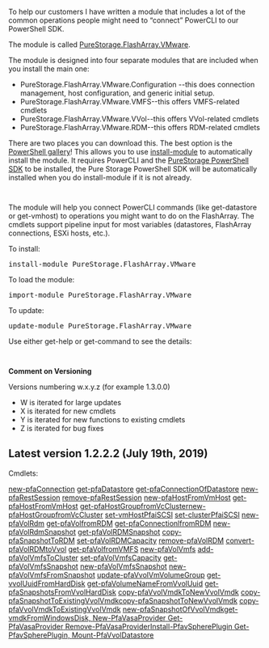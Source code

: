 <!-- wp:paragraph -->
<p>To help our customers I have written a module that includes a lot of the common operations people might need to “connect” PowerCLI to our PowerShell SDK.</p>
<!-- /wp:paragraph -->

<!-- wp:paragraph -->
<p>The module is called <a href="https://www.powershellgallery.com/packages/PureStorage.FlashArray.VMware/">PureStorage.FlashArray.VMware</a>.<span id="more-4949"></span></p>
<!-- /wp:paragraph -->

<!-- wp:paragraph -->
<p>The module is designed into four separate modules that are included when you install the main one:</p>
<!-- /wp:paragraph -->

<!-- wp:list -->
<ul><li>PureStorage.FlashArray.VMware.Configuration --this does connection management, host configuration, and generic initial setup.</li><li>PureStorage.FlashArray.VMware.VMFS--this offers VMFS-related cmdlets</li><li>PureStorage.FlashArray.VMware.VVol--this offers VVol-related cmdlets</li><li>PureStorage.FlashArray.VMware.RDM--this offers RDM-related cmdlets</li></ul>
<!-- /wp:list -->

<!-- wp:paragraph -->
<p>There are two places you can download this. The best option is the <a href="https://www.powershellgallery.com/packages/Cody.PureStorage.FlashArray.VMwar">PowerShell gallery</a>! This allows you to use <a href="https://docs.microsoft.com/en-us/powershell/module/powershellget/install-module?view=powershell-6">install-module</a> to automatically install the module. It requires PowerCLI and the <a href="https://www.powershellgallery.com/packages/PureStoragePowerShellSDK/">PureStorage PowerShell SDK</a> to be installed, the Pure Storage PowerShell SDK will be automatically installed when you do install-module if it is not already.</p>
<!-- /wp:paragraph -->

<!-- wp:image {"id":5644} -->
<figure class="wp-block-image"><img src="https://www.codyhosterman.com/wp-content/uploads/2019/06/image.png" alt="" class="wp-image-5644"/></figure>
<!-- /wp:image -->

<!-- wp:image {"id":5645} -->
<figure class="wp-block-image"><img src="https://www.codyhosterman.com/wp-content/uploads/2019/06/image-1.png" alt="" class="wp-image-5645"/></figure>
<!-- /wp:image -->

<!-- wp:paragraph -->
<p>The module will help you connect PowerCLI commands (like get-datastore or get-vmhost) to operations you might want to do on the FlashArray. The cmdlets support pipeline input for most variables (datastores, FlashArray connections, ESXi hosts, etc.).</p>
<!-- /wp:paragraph -->

<!-- wp:paragraph -->
<p>To install:</p>
<!-- /wp:paragraph -->

<!-- wp:preformatted -->
<pre class="wp-block-preformatted">install-module PureStorage.FlashArray.VMware</pre>
<!-- /wp:preformatted -->

<!-- wp:paragraph -->
<p>To load the module:</p>
<!-- /wp:paragraph -->

<!-- wp:preformatted -->
<pre class="wp-block-preformatted">import-module PureStorage.FlashArray.VMware</pre>
<!-- /wp:preformatted -->

<!-- wp:paragraph -->
<p>To update:</p>
<!-- /wp:paragraph -->

<!-- wp:preformatted -->
<pre class="wp-block-preformatted">update-module PureStorage.FlashArray.VMware</pre>
<!-- /wp:preformatted -->

<!-- wp:paragraph -->
<p>Use either get-help or get-command to see the details:</p>
<!-- /wp:paragraph -->

<!-- wp:paragraph -->
<p> </p>
<!-- /wp:paragraph -->

<!-- wp:image {"id":5774} -->
<figure class="wp-block-image"><img src="https://www.codyhosterman.com/wp-content/uploads/2019/07/image-2-1024x294.png" alt="" class="wp-image-5774"/></figure>
<!-- /wp:image -->

<!-- wp:image {"id":5775} -->
<figure class="wp-block-image"><img src="https://www.codyhosterman.com/wp-content/uploads/2019/07/image-3-1024x585.png" alt="" class="wp-image-5775"/></figure>
<!-- /wp:image -->

<!-- wp:paragraph -->
<p><strong>Comment on Versioning</strong></p>
<!-- /wp:paragraph -->

<!-- wp:paragraph -->
<p>Versions numbering w.x.y.z (for example 1.3.0.0)</p>
<!-- /wp:paragraph -->

<!-- wp:list -->
<ul><li>W is iterated for large updates</li><li>X is iterated for new cmdlets</li><li>Y is iterated for new functions to existing cmdlets</li><li>Z is iterated for bug fixes</li></ul>
<!-- /wp:list -->

<h2>Latest version 1.2.2.2 (July 19th, 2019)</h2>
<p>Cmdlets:</p>
<p><a class="tag" title="Search for new-pfaConnection" href="https://www.powershellgallery.com/packages?q=Functions%3A%22new-pfaConnection%22">new-pfaConnection</a> <a class="tag" title="Search for get-pfaDatastore" href="https://www.powershellgallery.com/packages?q=Functions%3A%22get-pfaDatastore%22">get-pfaDatastore</a> <a class="tag" title="Search for get-pfaConnectionOfDatastore" href="https://www.powershellgallery.com/packages?q=Functions%3A%22get-pfaConnectionOfDatastore%22">get-pfaConnectionOfDatastore</a> <a class="tag" title="Search for new-pfaRestSession" href="https://www.powershellgallery.com/packages?q=Functions%3A%22new-pfaRestSession%22">new-pfaRestSession</a> <a class="tag" title="Search for remove-pfaRestSession" href="https://www.powershellgallery.com/packages?q=Functions%3A%22remove-pfaRestSession%22">remove-pfaRestSession</a> <a class="tag" title="Search for new-pfaHostFromVmHost" href="https://www.powershellgallery.com/packages?q=Functions%3A%22new-pfaHostFromVmHost%22">new-pfaHostFromVmHost</a> <a class="tag" title="Search for get-pfaHostFromVmHost" href="https://www.powershellgallery.com/packages?q=Functions%3A%22get-pfaHostFromVmHost%22">get-pfaHostFromVmHost</a> <a class="tag" title="Search for get-pfaHostGroupfromVcCluster" href="https://www.powershellgallery.com/packages?q=Functions%3A%22get-pfaHostGroupfromVcCluster%22">get-pfaHostGroupfromVcCluster</a><a class="tag" title="Search for new-pfaHostGroupfromVcCluster" href="https://www.powershellgallery.com/packages?q=Functions%3A%22new-pfaHostGroupfromVcCluster%22">new-pfaHostGroupfromVcCluster</a> <a class="tag" title="Search for set-vmHostPfaiSCSI" href="https://www.powershellgallery.com/packages?q=Functions%3A%22set-vmHostPfaiSCSI%22">set-vmHostPfaiSCSI</a> <a class="tag" title="Search for set-clusterPfaiSCSI" href="https://www.powershellgallery.com/packages?q=Functions%3A%22set-clusterPfaiSCSI%22">set-clusterPfaiSCSI</a> <a class="tag" title="Search for new-pfaVolRdm" href="https://www.powershellgallery.com/packages?q=Functions%3A%22new-pfaVolRdm%22">new-pfaVolRdm</a> <a class="tag" title="Search for get-pfaVolfromRDM" href="https://www.powershellgallery.com/packages?q=Functions%3A%22get-pfaVolfromRDM%22">get-pfaVolfromRDM</a> <a class="tag" title="Search for get-pfaConnectionlfromRDM" href="https://www.powershellgallery.com/packages?q=Functions%3A%22get-pfaConnectionlfromRDM%22">get-pfaConnectionlfromRDM</a> <a class="tag" title="Search for new-pfaVolRdmSnapshot" href="https://www.powershellgallery.com/packages?q=Functions%3A%22new-pfaVolRdmSnapshot%22">new-pfaVolRdmSnapshot</a> <a class="tag" title="Search for get-pfaVolRDMSnapshot" href="https://www.powershellgallery.com/packages?q=Functions%3A%22get-pfaVolRDMSnapshot%22">get-pfaVolRDMSnapshot</a> <a class="tag" title="Search for copy-pfaSnapshotToRDM" href="https://www.powershellgallery.com/packages?q=Functions%3A%22copy-pfaSnapshotToRDM%22">copy-pfaSnapshotToRDM</a> <a class="tag" title="Search for set-pfaVolRDMCapacity" href="https://www.powershellgallery.com/packages?q=Functions%3A%22set-pfaVolRDMCapacity%22">set-pfaVolRDMCapacity</a> <a class="tag" title="Search for remove-pfaVolRDM" href="https://www.powershellgallery.com/packages?q=Functions%3A%22remove-pfaVolRDM%22">remove-pfaVolRDM</a> <a class="tag" title="Search for convert-pfaVolRDMtoVvol" href="https://www.powershellgallery.com/packages?q=Functions%3A%22convert-pfaVolRDMtoVvol%22">convert-pfaVolRDMtoVvol</a> <a class="tag" title="Search for get-pfaVolfromVMFS" href="https://www.powershellgallery.com/packages?q=Functions%3A%22get-pfaVolfromVMFS%22">get-pfaVolfromVMFS</a> <a class="tag" title="Search for new-pfaVolVmfs" href="https://www.powershellgallery.com/packages?q=Functions%3A%22new-pfaVolVmfs%22">new-pfaVolVmfs</a> <a class="tag" title="Search for add-pfaVolVmfsToCluster" href="https://www.powershellgallery.com/packages?q=Functions%3A%22add-pfaVolVmfsToCluster%22">add-pfaVolVmfsToCluster</a> <a class="tag" title="Search for set-pfaVolVmfsCapacity" href="https://www.powershellgallery.com/packages?q=Functions%3A%22set-pfaVolVmfsCapacity%22">set-pfaVolVmfsCapacity</a> <a class="tag" title="Search for get-pfaVolVmfsSnapshot" href="https://www.powershellgallery.com/packages?q=Functions%3A%22get-pfaVolVmfsSnapshot%22">get-pfaVolVmfsSnapshot</a> <a class="tag" title="Search for new-pfaVolVmfsSnapshot" href="https://www.powershellgallery.com/packages?q=Functions%3A%22new-pfaVolVmfsSnapshot%22">new-pfaVolVmfsSnapshot</a> <a class="tag" title="Search for new-pfaVolVmfsFromSnapshot" href="https://www.powershellgallery.com/packages?q=Functions%3A%22new-pfaVolVmfsFromSnapshot%22">new-pfaVolVmfsFromSnapshot</a> <a class="tag" title="Search for update-pfaVvolVmVolumeGroup" href="https://www.powershellgallery.com/packages?q=Functions%3A%22update-pfaVvolVmVolumeGroup%22">update-pfaVvolVmVolumeGroup</a> <a class="tag" title="Search for get-vvolUuidFromHardDisk" href="https://www.powershellgallery.com/packages?q=Functions%3A%22get-vvolUuidFromHardDisk%22">get-vvolUuidFromHardDisk</a> <a class="tag" title="Search for get-pfaVolumeNameFromVvolUuid" href="https://www.powershellgallery.com/packages?q=Functions%3A%22get-pfaVolumeNameFromVvolUuid%22">get-pfaVolumeNameFromVvolUuid</a> <a class="tag" title="Search for get-pfaSnapshotsFromVvolHardDisk" href="https://www.powershellgallery.com/packages?q=Functions%3A%22get-pfaSnapshotsFromVvolHardDisk%22">get-pfaSnapshotsFromVvolHardDisk</a> <a class="tag" title="Search for copy-pfaVvolVmdkToNewVvolVmdk" href="https://www.powershellgallery.com/packages?q=Functions%3A%22copy-pfaVvolVmdkToNewVvolVmdk%22">copy-pfaVvolVmdkToNewVvolVmdk</a> <a class="tag" title="Search for copy-pfaSnapshotToExistingVvolVmdk" href="https://www.powershellgallery.com/packages?q=Functions%3A%22copy-pfaSnapshotToExistingVvolVmdk%22">copy-pfaSnapshotToExistingVvolVmdk</a><a class="tag" title="Search for copy-pfaSnapshotToNewVvolVmdk" href="https://www.powershellgallery.com/packages?q=Functions%3A%22copy-pfaSnapshotToNewVvolVmdk%22">copy-pfaSnapshotToNewVvolVmdk</a> <a class="tag" title="Search for copy-pfaVvolVmdkToExistingVvolVmdk" href="https://www.powershellgallery.com/packages?q=Functions%3A%22copy-pfaVvolVmdkToExistingVvolVmdk%22">copy-pfaVvolVmdkToExistingVvolVmdk</a> <a class="tag" title="Search for new-pfaSnapshotOfVvolVmdk" href="https://www.powershellgallery.com/packages?q=Functions%3A%22new-pfaSnapshotOfVvolVmdk%22">new-pfaSnapshotOfVvolVmdk</a><a class="tag" title="Search for get-vmdkFromWindowsDisk" href="https://www.powershellgallery.com/packages?q=Functions%3A%22get-vmdkFromWindowsDisk%22">get-vmdkFromWindowsDisk, </a><a class="tag" title="Search for New-PfaVasaProvider" href="https://www.powershellgallery.com/packages?q=Functions%3A%22New-PfaVasaProvider%22">New-PfaVasaProvider</a><a class="tag" title="Search for get-vmdkFromWindowsDisk" href="https://www.powershellgallery.com/packages?q=Functions%3A%22get-vmdkFromWindowsDisk%22"> </a><a class="tag" title="Search for Get-PfaVasaProvider" href="https://www.powershellgallery.com/packages?q=Functions%3A%22Get-PfaVasaProvider%22">Get-PfaVasaProvider</a><a class="tag" title="Search for get-vmdkFromWindowsDisk" href="https://www.powershellgallery.com/packages?q=Functions%3A%22get-vmdkFromWindowsDisk%22"> </a><a class="tag" title="Search for Remove-PfaVasaProvider" href="https://www.powershellgallery.com/packages?q=Functions%3A%22Remove-PfaVasaProvider%22">Remove-PfaVasaProvider</a><a class="tag" title="Search for Install-PfavSpherePlugin" href="https://www.powershellgallery.com/packages?q=Functions%3A%22Install-PfavSpherePlugin%22">Install-PfavSpherePlugin</a><a class="tag" title="Search for Remove-PfaVasaProvider" href="https://www.powershellgallery.com/packages?q=Functions%3A%22Remove-PfaVasaProvider%22"> </a><a class="tag" title="Search for Get-PfavSpherePlugin" href="https://www.powershellgallery.com/packages?q=Functions%3A%22Get-PfavSpherePlugin%22">Get-PfavSpherePlugin, </a><a class="tag" title="Search for Mount-PfaVvolDatastore" href="https://www.powershellgallery.com/packages?q=Functions%3A%22Mount-PfaVvolDatastore%22">Mount-PfaVvolDatastore</a></p>

